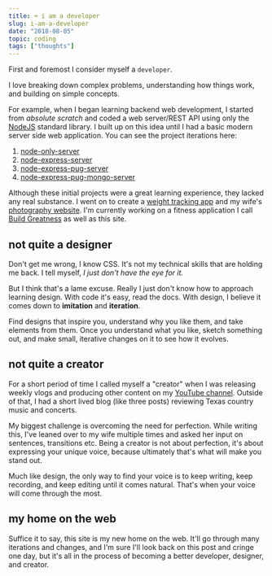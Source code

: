 ```yaml
---
title: ⌨️ i am a developer
slug: i-am-a-developer
date: "2018-08-05"
topic: coding
tags: ["thoughts"]
---
```


First and foremost I consider myself a `developer`.

I love breaking down complex problems, understanding how things work, and building on simple concepts.

For example, when I began learning backend web development, I started from _absolute scratch_ and coded a web server/REST API using only the [NodeJS][node] standard library. I built up on this idea until I had a basic modern server side web application. You can see the project iterations here:

1. [node-only-server][node-only-server]
2. [node-express-server][node-express-server]
3. [node-express-pug-server][node-express-pug-server]
4. [node-express-pug-mongo-server][node-express-pug-mongo-server]

Although these initial projects were a great learning experience, they lacked any real substance. I went on to create a [weight tracking app][weighter] and my wife's [photography website][photogarropy]. I'm currently working on a fitness application I call [Build Greatness][build-greatness] as well as this site.

## not quite a designer

Don't get me wrong, I know CSS. It's not my technical skills that are holding me back. I tell myself, _I just don't have the eye for it._

But I think that's a lame excuse. Really I just don't know how to approach learning design. With code it's easy, read the docs. With design, I believe it comes down to **imitation** and **iteration**.

Find designs that inspire you, understand why you like them, and take elements from them. Once you understand what you like, sketch something out, and make small, iterative changes on it to see how it evolves.

## not quite a creator

For a short period of time I called myself a "creator" when I was releasing weekly vlogs and producing other content on my [YouTube channel][youtube]. Outside of that, I had a short lived blog (like three posts) reviewing Texas country music and concerts.

My biggest challenge is overcoming the need for perfection. While writing this, I've leaned over to my wife multiple times and asked her input on sentences, transitions etc. Being a creator is not about perfection, it's about expressing your unique voice, because ultimately that's what will make you stand out.

Much like design, the only way to find your voice is to keep writing, keep recording, and keep editing until it comes natural. That's when your voice will come through the most.

## my home on the web

Suffice it to say, this site is my new home on the web. It'll go through many iterations and changes, and I'm sure I'll look back on this post and cringe one day, but it's all in the process of becoming a better developer, designer, and creator.

[node]: https://nodejs.org/
[node-only-server]: https://github.com/bradgarropy/node-only-server
[node-express-server]: https://github.com/bradgarropy/node-express-server
[node-express-pug-server]: https://github.com/bradgarropy/node-express-pug-server
[node-express-pug-mongo-server]: https://github.com/bradgarropy/node-express-pug-mongodb-server
[weighter]: https://weighter-react.herokuapp.com/
[photogarropy]: https://photogarropy.netlify.app
[build-greatness]: https://buildgreatness.herokuapp.com/
[youtube]: https://www.youtube.com/user/bradgarropy
